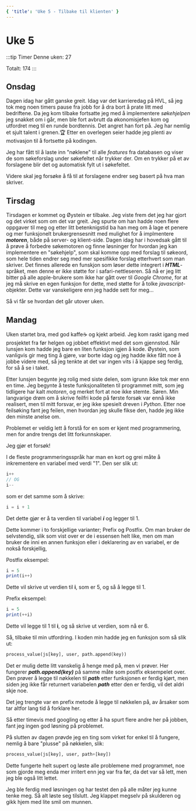 ```yaml
---
{ 'title': 'Uke 5 - Tilbake til klienten' }
---
```


# Uke 5

:::tip Timer
Denne uken: 27

Totalt: 174
:::

## Onsdag

Dagen idag har gått ganske greit. Idag var det karrieredag på HVL, så jeg tok meg noen timers pause fra jobb for å dra bort å prate litt med bedriftene. Da jeg kom tilbake fortsatte jeg med å implementere _søkehjelpen_ jeg snakket om i går, men ble fort avbrutt da økonomisjefen kom og utfordret meg til en runde bordtennis. Det angret han fort på. Jeg har nemlig et sjult talent i grenen.:trophy: Etter en overlegen seier hadde jeg plenti av motivasjon til å fortsette på kodingen.

Jeg har fått til å laste inn "nøklene" til alle _features_ fra databasen og viser de som søkeforslag under søkefeltet når trykker der. Om en trykker på et av forslagene blir det og automatisk fylt ut i søkefeltet.

Videre skal jeg forsøke å få til at forslagene endrer seg basert på hva man skriver.

## Tirsdag

Tirsdagen er kommet og Øystein er tilbake. Jeg viste frem det jeg har gjort og det virket som om det var greit. Jeg spurte om han hadde noen flere oppgaver til meg og etter litt betenknigstid ba han meg om å lage et penere og mer funksjonelt brukergrensesnitt med mulighet for å implmentere **_motoren_**, både på server- og klient-side. Dagen idag har i hovedsak gått til å prøve å forbedre søkemotoren og finne løsninger for hvordan jeg kan implementere en "søkehjelp", som skal komme opp med forslag til søkeord, som hele tiden endrer seg med mer spesifikke forslag etterhvert som man skriver. Det finnes allerede en funskjon som løser dette integrert i **_HTML_**-språket, men denne er ikke støtte for i safari-nettleseren. Så nå er jeg litt bitter på alle apple-brukere som ikke har gått over til _Google Chrome_, for at jeg må skrive en egen funksjon for dette, med støtte for å tolke _javascript_-objekter.
Dette var vanskeligere enn jeg hadde sett for meg...

Så vi får se hvordan det går utover uken.

## Mandag

Uken startet bra, med god kaffe:coffee: og kjekt arbeid. Jeg kom raskt igang med prosjektet fra før helgen og jobbet effektivt med det som gjennstod. Når lunsjen kom hadde jeg bare en liten funksjon igjen å kode. Øystein, som vanligvis gir meg ting å gjøre, var borte idag og jeg hadde ikke fått noe å jobbe videre med, så jeg tenkte at det var ingen vits i å kjappe seg ferdig, for så å se i taket.

Etter lunsjen begynte jeg rolig med siste delen, som igrunn ikke tok mer enn en time. Jeg begynte å teste funksjonaliteten til programmet mitt, som jeg tidligere har kalt _motoren_, og merket fort at noe ikke stemte. Søren. Min langvarige drøm om å skrive feilfri kode på første forsøk var ennå ikke realisert, men til mitt forsvar, er jeg ikke spesielt dreven i _Python_. Etter noe feilsøking fant jeg feilen, men hvordan jeg skulle fikse den, hadde jeg ikke den minste anelse om.

Problemet er veldig lett å forstå for en som er kjent med programmering, men for andre trengs det litt forkunnskaper.

Jeg gjør et forsøk!

I de fleste programmeringsspråk har man en kort og grei måte å inkrementere en variabel med verdi "1".
Den ser slik ut:

```js
i++
// OG
i--
```

som er det samme som å skrive:

```js
i = i + 1
```

Det dette gjør er å ta verdien til variabel **_i_** og legger til 1.

Dette kommer i to forskjellige varianter; Prefix og Postfix.
Om man bruker de selvstendig, slik som vist over er de i essensen helt like, men om man bruker de inni en annen funksjon eller i deklarering av en variabel, er de nokså forskjellig,

Postfix eksempel:

```js
i = 5
print(i++)
```

Dette vil skrive ut verdien til **i**, som er 5, og så å legge til 1.

Prefix eksempel:

```js
i = 5
print(++i)
```

Dette vil legge til 1 til **i**, og så skrive ut verdien, som nå er 6.

Så, tilbake til min utfordring.
I koden min hadde jeg en funksjon som så slik ut:

```py
process_value(js[key], user, path.append(key))
```

Det er mulig dette litt vanskelig å henge med på, men vi prøver.
Her fungerer **_path.append(key)_** på samme måte som postfix eksempelet over. Den prøver å legge til nøkkelen til **_path_** etter funksjonen er ferdig kjørt, men siden jeg ikke får returnert variabelen **_path_** etter den er ferdig, vil det aldri skje noe.

Det jeg trengte var en prefix metode å legge til nøkkelen på, av årsaker som tar altfor lang tid å forklare her.

Så etter timevis med googling og etter å ha spurt flere andre her på jobben, fant jeg ingen god løsning på problemet.

På slutten av dagen prøvde jeg en ting som virket for enkel til å fungere, nemlig å bare "plusse" på nøkkelen, slik:

```py
process_value(js[key], user, path+[key])
```

Dette fungerte helt supert og løste alle problemene med programmet, noe som gjorde meg enda mer irritert enn jeg var fra før, da det var så lett, men jeg ble også litt lettet.

Jeg ble ferdig med løsningen og har testet den på alle måter jeg kunne tenke meg.
Så alt løste seg tilslutt. Jeg klappet megselv på skulderen og gikk hjem med lite smil om munnen.
